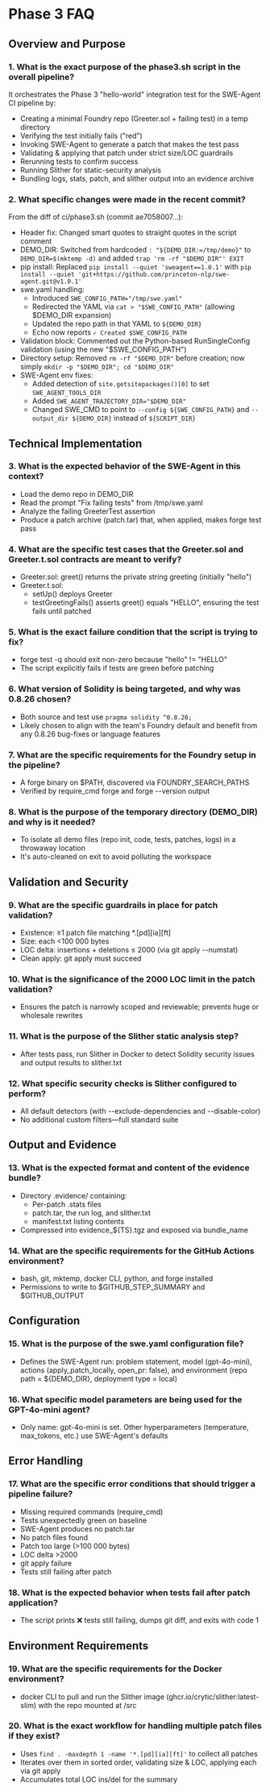 # Phase 3 FAQ

## Overview and Purpose

### 1. What is the exact purpose of the phase3.sh script in the overall pipeline?
It orchestrates the Phase 3 "hello-world" integration test for the SWE-Agent CI pipeline by:
- Creating a minimal Foundry repo (Greeter.sol + failing test) in a temp directory
- Verifying the test initially fails ("red")
- Invoking SWE-Agent to generate a patch that makes the test pass
- Validating & applying that patch under strict size/LOC guardrails
- Rerunning tests to confirm success
- Running Slither for static-security analysis
- Bundling logs, stats, patch, and slither output into an evidence archive

### 2. What specific changes were made in the recent commit?
From the diff of ci/phase3.sh (commit ae7058007…):
- Header fix: Changed smart quotes to straight quotes in the script comment
- DEMO_DIR: Switched from hardcoded `: "${DEMO_DIR:=/tmp/demo}"` to `DEMO_DIR=$(mktemp -d)` and added `trap 'rm -rf "$DEMO_DIR"' EXIT`
- pip install: Replaced `pip install --quiet 'sweagent==1.0.1'` with `pip install --quiet 'git+https://github.com/princeton-nlp/swe-agent.git@v1.0.1'`
- swe.yaml handling:
  - Introduced `SWE_CONFIG_PATH="/tmp/swe.yaml"`
  - Redirected the YAML via `cat > "$SWE_CONFIG_PATH"` (allowing $DEMO_DIR expansion)
  - Updated the repo path in that YAML to `${DEMO_DIR}`
  - Echo now reports `✓ Created $SWE_CONFIG_PATH`
- Validation block: Commented out the Python-based RunSingleConfig validation (using the new "$SWE_CONFIG_PATH")
- Directory setup: Removed `rm -rf "$DEMO_DIR"` before creation; now simply `mkdir -p "$DEMO_DIR"; cd "$DEMO_DIR"`
- SWE-Agent env fixes:
  - Added detection of `site.getsitepackages()[0]` to set `SWE_AGENT_TOOLS_DIR`
  - Added `SWE_AGENT_TRAJECTORY_DIR="$DEMO_DIR"`
  - Changed SWE_CMD to point to `--config ${SWE_CONFIG_PATH}` and `--output_dir ${DEMO_DIR}` instead of `${SCRIPT_DIR}`

## Technical Implementation

### 3. What is the expected behavior of the SWE-Agent in this context?
- Load the demo repo in DEMO_DIR
- Read the prompt "Fix failing tests" from /tmp/swe.yaml
- Analyze the failing GreeterTest assertion
- Produce a patch archive (patch.tar) that, when applied, makes forge test pass

### 4. What are the specific test cases that the Greeter.sol and Greeter.t.sol contracts are meant to verify?
- Greeter.sol: greet() returns the private string greeting (initially "hello")
- Greeter.t.sol:
  - setUp() deploys Greeter
  - testGreetingFails() asserts greet() equals "HELLO", ensuring the test fails until patched

### 5. What is the exact failure condition that the script is trying to fix?
- forge test -q should exit non-zero because "hello" != "HELLO"
- The script explicitly fails if tests are green before patching

### 6. What version of Solidity is being targeted, and why was 0.8.26 chosen?
- Both source and test use `pragma solidity ^0.8.26;`
- Likely chosen to align with the team's Foundry default and benefit from any 0.8.26 bug-fixes or language features

### 7. What are the specific requirements for the Foundry setup in the pipeline?
- A forge binary on $PATH, discovered via FOUNDRY_SEARCH_PATHS
- Verified by require_cmd forge and forge --version output

### 8. What is the purpose of the temporary directory (DEMO_DIR) and why is it needed?
- To isolate all demo files (repo init, code, tests, patches, logs) in a throwaway location
- It's auto-cleaned on exit to avoid polluting the workspace

## Validation and Security

### 9. What are the specific guardrails in place for patch validation?
- Existence: ≥1 patch file matching *.[pd][ia][ft]
- Size: each <100 000 bytes
- LOC delta: insertions + deletions ≤ 2000 (via git apply --numstat)
- Clean apply: git apply must succeed

### 10. What is the significance of the 2000 LOC limit in the patch validation?
- Ensures the patch is narrowly scoped and reviewable; prevents huge or wholesale rewrites

### 11. What is the purpose of the Slither static analysis step?
- After tests pass, run Slither in Docker to detect Solidity security issues and output results to slither.txt

### 12. What specific security checks is Slither configured to perform?
- All default detectors (with --exclude-dependencies and --disable-color)
- No additional custom filters—full standard suite

## Output and Evidence

### 13. What is the expected format and content of the evidence bundle?
- Directory .evidence/ containing:
  - Per-patch .stats files
  - patch.tar, the run log, and slither.txt
  - manifest.txt listing contents
- Compressed into evidence_${TS}.tgz and exposed via bundle_name

### 14. What are the specific requirements for the GitHub Actions environment?
- bash, git, mktemp, docker CLI, python, and forge installed
- Permissions to write to $GITHUB_STEP_SUMMARY and $GITHUB_OUTPUT

## Configuration

### 15. What is the purpose of the swe.yaml configuration file?
- Defines the SWE-Agent run: problem statement, model (gpt-4o-mini), actions (apply_patch_locally, open_pr: false), and environment (repo path = ${DEMO_DIR}, deployment type = local)

### 16. What specific model parameters are being used for the GPT-4o-mini agent?
- Only name: gpt-4o-mini is set. Other hyperparameters (temperature, max_tokens, etc.) use SWE-Agent's defaults

## Error Handling

### 17. What are the specific error conditions that should trigger a pipeline failure?
- Missing required commands (require_cmd)
- Tests unexpectedly green on baseline
- SWE-Agent produces no patch.tar
- No patch files found
- Patch too large (>100 000 bytes)
- LOC delta >2000
- git apply failure
- Tests still failing after patch

### 18. What is the expected behavior when tests fail after patch application?
- The script prints ❌ tests still failing, dumps git diff, and exits with code 1

## Environment Requirements

### 19. What are the specific requirements for the Docker environment?
- docker CLI to pull and run the Slither image (ghcr.io/crytic/slither:latest-slim) with the repo mounted at /src

### 20. What is the exact workflow for handling multiple patch files if they exist?
- Uses `find . -maxdepth 1 -name '*.[pd][ia][ft]'` to collect all patches
- Iterates over them in sorted order, validating size & LOC, applying each via git apply
- Accumulates total LOC ins/del for the summary 